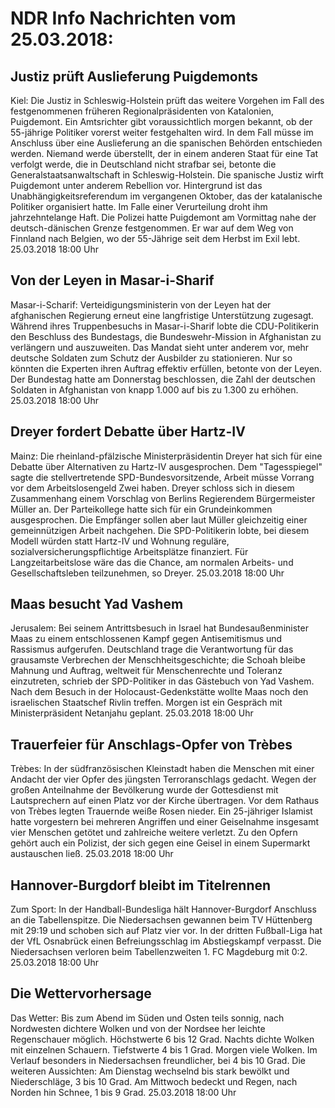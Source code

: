 # NDR Info Nachrichten vom 25.03.2018:


## Justiz prüft Auslieferung Puigdemonts
Kiel: Die Justiz in Schleswig-Holstein prüft das weitere Vorgehen im Fall des festgenommenen früheren Regionalpräsidenten von Katalonien, Puigdemont. Ein Amtsrichter gibt voraussichtlich morgen bekannt, ob der 55-jährige Politiker vorerst weiter festgehalten wird. In dem Fall müsse im Anschluss über eine Auslieferung an die spanischen Behörden entschieden werden. Niemand werde überstellt, der in einem anderen Staat für eine Tat verfolgt werde, die in Deutschland nicht strafbar sei, betonte die Generalstaatsanwaltschaft in Schleswig-Holstein. Die spanische Justiz wirft Puigdemont unter anderem Rebellion vor. Hintergrund ist das Unabhängigkeitsreferendum im vergangenen Oktober, das der katalanische Politiker organisiert hatte. Im Falle einer Verurteilung droht ihm jahrzehntelange Haft. Die Polizei hatte Puigdemont am Vormittag nahe der deutsch-dänischen Grenze festgenommen. Er war auf dem Weg von Finnland nach Belgien, wo der 55-Jährige seit dem Herbst im Exil lebt. 25.03.2018 18:00 Uhr 

## Von der Leyen in Masar-i-Sharif
Masar-i-Scharif:		Verteidigungsministerin von der Leyen hat der afghanischen Regierung erneut eine langfristige Unterstützung zugesagt. Während ihres Truppenbesuchs in Masar-i-Sharif lobte die CDU-Politikerin den Beschluss des Bundestags, die Bundeswehr-Mission in Afghanistan zu verlängern und auszuweiten. Das Mandat sieht unter anderem vor, mehr deutsche Soldaten zum Schutz der Ausbilder zu stationieren. Nur so könnten die Experten ihren Auftrag effektiv erfüllen, betonte von der Leyen. Der Bundestag hatte am Donnerstag beschlossen, die Zahl der deutschen Soldaten in Afghanistan von knapp 1.000 auf bis zu 1.300 zu erhöhen. 25.03.2018 18:00 Uhr 

## Dreyer fordert Debatte über Hartz-IV
Mainz: Die rheinland-pfälzische Ministerpräsidentin Dreyer hat sich für eine Debatte über Alternativen zu Hartz-IV ausgesprochen. Dem "Tagesspiegel" sagte die stellvertretende SPD-Bundesvorsitzende, Arbeit müsse Vorrang vor dem Arbeitslosengeld Zwei haben. Dreyer schloss sich in diesem Zusammenhang einem Vorschlag von Berlins Regierendem Bürgermeister Müller an. Der Parteikollege hatte sich für ein Grundeinkommen ausgesprochen. Die Empfänger sollen aber laut Müller gleichzeitig einer gemeinnützigen Arbeit nachgehen. Die SPD-Politikerin lobte, bei diesem Modell würden statt Hartz-IV und Wohnung reguläre, sozialversicherungspflichtige Arbeitsplätze finanziert. Für Langzeitarbeitslose wäre das die Chance, am normalen Arbeits- und Gesellschaftsleben teilzunehmen, so Dreyer. 25.03.2018 18:00 Uhr 

## Maas besucht Yad Vashem
Jerusalem: Bei seinem Antrittsbesuch in Israel hat Bundesaußenminister Maas zu einem entschlossenen Kampf gegen Antisemitismus und Rassismus aufgerufen. Deutschland trage die Verantwortung für das grausamste Verbrechen der Menschheitsgeschichte; die Schoah bleibe Mahnung und Auftrag, weltweit für Menschenrechte und Toleranz einzutreten, schrieb der SPD-Politiker in das Gästebuch von Yad Vashem. Nach dem Besuch in der Holocaust-Gedenkstätte wollte Maas noch den israelischen Staatschef Rivlin treffen. Morgen ist ein Gespräch mit Ministerpräsident Netanjahu geplant. 25.03.2018 18:00 Uhr 

## Trauerfeier für Anschlags-Opfer von Trèbes
Trèbes: In der südfranzösischen Kleinstadt haben die Menschen mit einer Andacht der vier Opfer des jüngsten Terroranschlags gedacht. Wegen der großen Anteilnahme der Bevölkerung wurde der Gottesdienst mit Lautsprechern auf einen Platz vor der Kirche übertragen. Vor dem Rathaus von Trèbes legten Trauernde weiße Rosen nieder. Ein 25-jähriger Islamist hatte vorgestern bei mehreren Angriffen und einer Geiselnahme insgesamt vier Menschen getötet und zahlreiche weitere verletzt. Zu den Opfern gehört auch ein Polizist, der sich gegen eine Geisel in einem Supermarkt austauschen ließ. 25.03.2018 18:00 Uhr 

## Hannover-Burgdorf bleibt im Titelrennen
Zum Sport: In der Handball-Bundesliga hält Hannover-Burgdorf Anschluss an die Tabellenspitze. Die Niedersachsen gewannen beim TV Hüttenberg mit 29:19 und schoben sich auf Platz vier vor. In der dritten Fußball-Liga hat der VfL Osnabrück einen Befreiungsschlag im Abstiegskampf verpasst. Die Niedersachsen verloren beim Tabellenzweiten 1. FC Magdeburg mit 0:2. 25.03.2018 18:00 Uhr 

## Die Wettervorhersage
Das Wetter: Bis zum Abend im Süden und Osten teils sonnig, nach Nordwesten dichtere Wolken und von der Nordsee her leichte Regenschauer möglich. Höchstwerte 6 bis 12 Grad. Nachts dichte Wolken mit einzelnen Schauern. Tiefstwerte 4 bis 1 Grad. Morgen viele Wolken. Im Verlauf besonders in Niedersachsen freundlicher, bei 4 bis 10 Grad. Die weiteren Aussichten: Am Dienstag wechselnd bis stark bewölkt und Niederschläge, 3 bis 10 Grad. Am Mittwoch bedeckt und Regen, nach Norden hin Schnee, 1 bis 9 Grad. 25.03.2018 18:00 Uhr 
